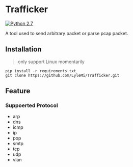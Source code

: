 # Trafficker

[![Python 2.7](https://img.shields.io/badge/Python-2.7-blue.svg)](http://www.python.org/download/)

A tool used to send arbitrary packet or parse pcap packet.

## Installation

> only support Linux momentarily

```shell
pip install -r requirements.txt
git clone https://github.com/LyleMi/Trafficker.git
```

## Feature

### Suppoerted Protocol

* arp
* dns
* icmp
* ip
* pop
* smtp
* tcp
* udp
* vlan
